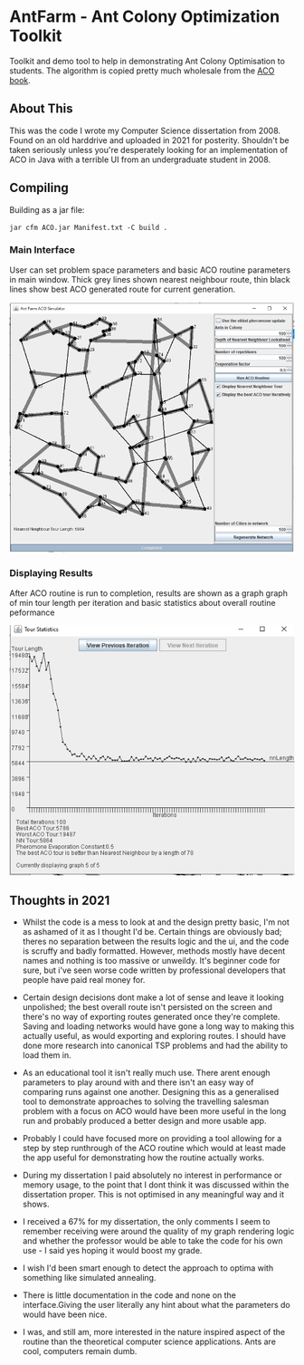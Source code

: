 # AntFarm - Ant Colony Optimization Toolkit

Toolkit and demo tool to help in demonstrating Ant Colony Optimisation to students. The algorithm is copied pretty much wholesale from the [ACO book](https://www.amazon.co.uk/Ant-Colony-Optimization-Bradford-Book/dp/0262042193).

## About This

This was the code I wrote my Computer Science dissertation from 2008. Found on an old harddrive and uploaded in 2021 for posterity. Shouldn't be taken seriously unless you're desperately looking for an implementation of ACO in Java with a terrible UI from an undergraduate student in 2008.

## Compiling

Building as a jar file:
```
jar cfm ACO.jar Manifest.txt -C build .
```

### Main Interface

User can set problem space parameters and basic ACO routine parameters in main window. Thick grey lines shown nearest neighbour route, thin black lines show best ACO generated route for current generation.

<img src="./Interface.png"></img>

### Displaying Results

After ACO routine is run to completion, results are shown as a graph graph of min tour length per iteration and basic statistics about overall routine peformance

<img src="./Results.png"></img>

## Thoughts in 2021

* Whilst the code is a mess to look at and the design pretty basic, I'm not as ashamed of it as I thought I'd be. Certain things are obviously bad; theres no separation between the results logic and the ui, and the code is scruffy and badly formatted. However, methods mostly have decent names and nothing is too massive or unweildy. It's beginner code for sure, but i've seen worse code written by professional developers that people have paid real money for.

* Certain design decisions dont make a lot of sense and leave it looking unpolished; the best overall route isn't persisted on the screen and there's no way of exporting routes generated once they're complete. Saving and loading networks would have gone a long way to making this actually useful, as would exporting and exploring routes. I should have done more research into canonical TSP problems and had the ability to load them in.

* As an educational tool it isn't really much use. There arent enough parameters to play around with and there isn't an easy way of comparing runs against one another. Designing this as a generalised tool to demonstrate approaches to solving the travelling salesman problem with a focus on ACO would have been more useful in the long run and probably produced a better design and more usable app.

* Probably I could have focused more on providing a tool allowing for a step by step runthrough of the ACO routine which would at least made the app useful for demonstrating how the routine actually works.

* During my dissertation I paid absolutely no interest in performance or memory usage, to the point that I dont think it was discussed within the dissertation proper. This is not optimised in any meaningful way and it shows.

* I received a 67% for my dissertation, the only comments I seem to remember receiving were around the quality of my graph rendering logic and whether the professor would be able to take the code for his own use - I said yes hoping it would boost my grade.

* I wish I'd been smart enough to detect the approach to optima with something like simulated annealing.

* There is little documentation in the code and none on the interface.Giving the user literally any hint about what the parameters do would have been nice.

* I was, and still am, more interested in the nature inspired aspect of the routine than the theoretical computer science applications. Ants are cool, computers remain dumb.
